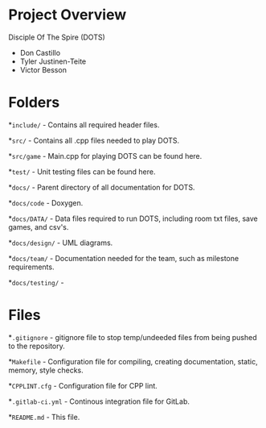 # Project Overview
Disciple Of The Spire
(DOTS)

* Don Castillo
* Tyler Justinen-Teite
* Victor Besson



# Folders

*```include/``` - Contains all required header files.

*```src/``` - Contains all .cpp files needed to play DOTS.

*```src/game``` - Main.cpp for playing DOTS can be found here.

*```test/``` - Unit testing files can be found here.   

*```docs/``` - Parent directory of all documentation for DOTS.

*```docs/code``` -  Doxygen.

*```docs/DATA/``` - Data files required to run DOTS, including room txt files, save games, and csv's.

*```docs/design/``` - UML diagrams.

*```docs/team/``` - Documentation needed for the team, such as milestone requirements.

*```docs/testing/``` - 

# Files
*```.gitignore``` - gitignore file to stop temp/undeeded files from being pushed to the repository.

*```Makefile``` - Configuration file for compiling, creating documentation, static, memory, style checks.

*```CPPLINT.cfg``` - Configuration file for CPP lint.

*```.gitlab-ci.yml``` - Continous integration file for GitLab.

*```README.md``` - This file.
